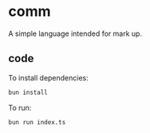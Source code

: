 # comm

A simple language intended for mark up.


## code

To install dependencies:

```bash
bun install
```

To run:

```bash
bun run index.ts
```

